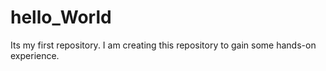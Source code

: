 # hello_World
Its my first repository. I am creating this repository to gain some hands-on experience.
